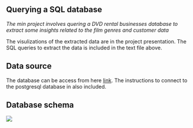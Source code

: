 
## Querying a SQL database

*The min project involves quering a DVD rental businesses database to extract some insights related to the film genres and customer data*

The visulizations of the extracted data are in the project presentation. The SQL queries to extract the data is included in the text file above.


## Data source

The database can be access from here [link](https://www.postgresqltutorial.com/connect-to-postgresql-database/). The instructions to connect to the postgresql database in also included. 
## Database schema

![](https://github.com/jaymax01/SQL_projects/blob/master/screenshot-nimbusweb.me-2023.09.13-15_51_49.png?raw=true)